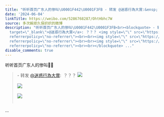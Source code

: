 ```yaml
---
title: "听听首页广东人的惨叫\U0001F442\U0001F3FB - 转发 @迷惑行為大賞:&ensp;？？？ [图片][图片][图片]"
date: '2024-06-04'
linkTitle: https://weibo.com/5286768287/OhtHbhc7W
source: 多次婉拒久保织织的微博
description: "听听首页广东人的惨叫\U0001F442\U0001F3FB<br><blockquote> - 转发 <a href=\"https://weibo.com/5594559637\"
  target=\"_blank\">@迷惑行為大賞</a>: ？？？ <img style=\"\" src=\"https://tvax3.sinaimg.cn/large/0066CcwRgy1hqdn4wk4ulj30px0zkag9.jpg\"
  referrerpolicy=\"no-referrer\"><br><br><img style=\"\" src=\"https://tvax1.sinaimg.cn/large/0066CcwRgy1hqdn4xlukvj30xm0zkwmj.jpg\"
  referrerpolicy=\"no-referrer\"><br><br><img style=\"\" src=\"https://tvax3.sinaimg.cn/large/0066CcwRgy1hqdn4yl4dbj30rs0fnjui.jpg\"
  referrerpolicy=\"no-referrer\"><br><br></blockquote> ..."
disable_comments: true
---
```

听听首页广东人的惨叫👂🏻<br><blockquote> - 转发 <a href="https://weibo.com/5594559637" target="_blank">@迷惑行為大賞</a>: ？？？ <img style="" src="https://tvax3.sinaimg.cn/large/0066CcwRgy1hqdn4wk4ulj30px0zkag9.jpg" referrerpolicy="no-referrer"><br><br><img style="" src="https://tvax1.sinaimg.cn/large/0066CcwRgy1hqdn4xlukvj30xm0zkwmj.jpg" referrerpolicy="no-referrer"><br><br><img style="" src="https://tvax3.sinaimg.cn/large/0066CcwRgy1hqdn4yl4dbj30rs0fnjui.jpg" referrerpolicy="no-referrer"><br><br></blockquote> ...